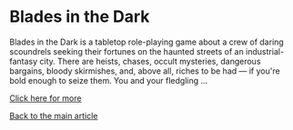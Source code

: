 # Blades in the Dark

Blades in the Dark is a tabletop role-playing game about a crew of daring scoundrels seeking their fortunes on the haunted streets of an industrial-fantasy city. There are heists, chases, occult mysteries, dangerous bargains, bloody skirmishes, and, above all, riches to be had — if you're bold enough to seize them. You and your fledgling ...

[Click here for more](https://bladesinthedark.com/)

[Back to the main article](article.html)